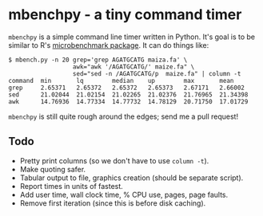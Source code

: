 # mbenchpy - a tiny command timer


`mbenchpy` is a simple command line timer written in Python. It's goal is to
be similar to R's [microbenchmark
package](http://cran.r-project.org/web/packages/microbenchmark/index.html). It
can do things like:

    $ mbench.py -n 20 grep='grep AGATGCATG maiza.fa' \
                      awk="awk '/AGATGCATG/' maize.fa" \
                      sed="sed -n /AGATGCATG/p  maize.fa" | column -t
    command  min       lq        median    up        max       mean
    grep     2.65371   2.65372   2.65372   2.65373   2.67171   2.66002
    sed      21.02044  21.02154  21.02265  21.02376  21.76965  21.34398
    awk      14.76936  14.77334  14.77732  14.78129  20.71750  17.01729

`mbenchpy` is still quite rough around the edges; send me a pull request!

## Todo

- Pretty print columns (so we don't have to use `column -t`).
- Make quoting safer.
- Tabular output to file, graphics creation (should be separate script).
- Report times in units of fastest.
- Add user time, wall clock time, % CPU use, pages, page faults.
- Remove first iteration (since this is before disk caching).
